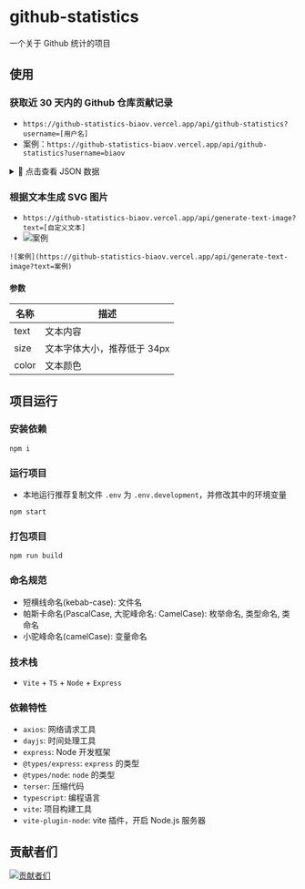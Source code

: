 # github-statistics

一个关于 Github 统计的项目

## 使用

### 获取近 30 天内的 Github 仓库贡献记录

- `https://github-statistics-biaov.vercel.app/api/github-statistics?username=[用户名]`
- 案例：`https://github-statistics-biaov.vercel.app/api/github-statistics?username=biaov`

<details>
<summary>👀 点击查看 JSON 数据</summary>

```json
{
  "contributions": [
    {
      "contributionCount": 3,
      "date": "2023-08-28"
    },
    {
      "contributionCount": 3,
      "date": "2023-08-29"
    },
    {
      "contributionCount": 3,
      "date": "2023-08-30"
    },
    {
      "contributionCount": 3,
      "date": "2023-08-31"
    },
    {
      "contributionCount": 10,
      "date": "2023-09-01"
    },
    {
      "contributionCount": 39,
      "date": "2023-09-02"
    },
    {
      "contributionCount": 3,
      "date": "2023-09-03"
    },
    {
      "contributionCount": 3,
      "date": "2023-09-04"
    },
    {
      "contributionCount": 5,
      "date": "2023-09-05"
    },
    {
      "contributionCount": 4,
      "date": "2023-09-06"
    },
    {
      "contributionCount": 3,
      "date": "2023-09-07"
    },
    {
      "contributionCount": 11,
      "date": "2023-09-08"
    },
    {
      "contributionCount": 3,
      "date": "2023-09-09"
    },
    {
      "contributionCount": 3,
      "date": "2023-09-10"
    },
    {
      "contributionCount": 20,
      "date": "2023-09-11"
    },
    {
      "contributionCount": 16,
      "date": "2023-09-12"
    },
    {
      "contributionCount": 20,
      "date": "2023-09-13"
    },
    {
      "contributionCount": 4,
      "date": "2023-09-14"
    },
    {
      "contributionCount": 5,
      "date": "2023-09-15"
    },
    {
      "contributionCount": 3,
      "date": "2023-09-16"
    },
    {
      "contributionCount": 3,
      "date": "2023-09-17"
    },
    {
      "contributionCount": 22,
      "date": "2023-09-18"
    },
    {
      "contributionCount": 6,
      "date": "2023-09-19"
    },
    {
      "contributionCount": 16,
      "date": "2023-09-20"
    },
    {
      "contributionCount": 3,
      "date": "2023-09-21"
    },
    {
      "contributionCount": 6,
      "date": "2023-09-22"
    },
    {
      "contributionCount": 3,
      "date": "2023-09-23"
    },
    {
      "contributionCount": 0,
      "date": "2023-09-24"
    },
    {
      "contributionCount": 20,
      "date": "2023-09-25"
    },
    {
      "contributionCount": 5,
      "date": "2023-09-26"
    },
    {
      "contributionCount": 3,
      "date": "2023-09-27"
    }
  ],
  "name": "biaov"
}
```

</details>

### 根据文本生成 SVG 图片

- `https://github-statistics-biaov.vercel.app/api/generate-text-image?text=[自定义文本]`
- ![案例](https://github-statistics-biaov.vercel.app/api/generate-text-image?text=案例)

```text
![案例](https://github-statistics-biaov.vercel.app/api/generate-text-image?text=案例)
```

#### 参数

| 名称  | 描述                        |
| ----- | --------------------------- |
| text  | 文本内容                    |
| size  | 文本字体大小，推荐低于 34px |
| color | 文本颜色                    |

## 项目运行

### 安装依赖

```Basic
npm i
```

### 运行项目

- 本地运行推荐复制文件 `.env` 为 `.env.development`，并修改其中的环境变量

```Basic
npm start
```

### 打包项目

```Basic
npm run build
```

### 命名规范

- 短横线命名(kebab-case): 文件名
- 帕斯卡命名(PascalCase, 大驼峰命名: CamelCase): 枚举命名, 类型命名, 类命名
- 小驼峰命名(camelCase): 变量命名

### 技术栈

- `Vite` + `TS` + `Node` + `Express`

### 依赖特性

- `axios`: 网络请求工具
- `dayjs`: 时间处理工具
- `express`: Node 开发框架
- `@types/express`: `express` 的类型
- `@types/node`: `node` 的类型
- `terser`: 压缩代码
- `typescript`: 编程语言
- `vite`: 项目构建工具
- `vite-plugin-node`: vite 插件，开启 Node.js 服务器

## 贡献者们

[![贡献者们](https://contrib.rocks/image?repo=biaov/github-statistics)](https://github.com/biaov/github-statistics/graphs/contributors)
